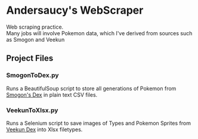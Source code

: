 # Andersaucy's WebScraper
Web scraping practice. </br>
Many jobs will involve Pokemon data, which I've derived from sources such as Smogon and Veekun

## Project Files
### SmogonToDex.py
Runs a BeautifulSoup script to store all generations of Pokemon from <a href ="https://www.smogon.com/dex/"> Smogon's Dex</a> in plain text CSV files.

### VeekunToXlsx.py
Runs a Selenium script to save images of Types and Pokemon Sprites from <a href = "https://veekun.com/dex/pokemon">Veekun Dex</a> into Xlsx filetypes.


